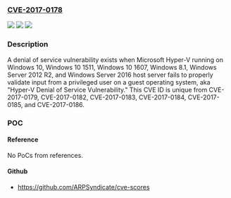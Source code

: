 ### [CVE-2017-0178](https://cve.mitre.org/cgi-bin/cvename.cgi?name=CVE-2017-0178)
![](https://img.shields.io/static/v1?label=Product&message=Windows%20Hyper-V&color=blue)
![](https://img.shields.io/static/v1?label=Version&message=Windows%2010%2C%20Windows%2010%201511%2C%20Windows%2010%201607%2C%20Windows%208.1%2C%20Windows%20Server%202012%20R2%2C%20and%20Windows%20Server%202016%20&color=brightgreen)
![](https://img.shields.io/static/v1?label=Vulnerability&message=Denial%20of%20Service&color=brightgreen)

### Description

A denial of service vulnerability exists when Microsoft Hyper-V running on Windows 10, Windows 10 1511, Windows 10 1607, Windows 8.1, Windows Server 2012 R2, and Windows Server 2016 host server fails to properly validate input from a privileged user on a guest operating system, aka "Hyper-V Denial of Service Vulnerability." This CVE ID is unique from CVE-2017-0179, CVE-2017-0182, CVE-2017-0183, CVE-2017-0184, CVE-2017-0185, and CVE-2017-0186.

### POC

#### Reference
No PoCs from references.

#### Github
- https://github.com/ARPSyndicate/cve-scores

